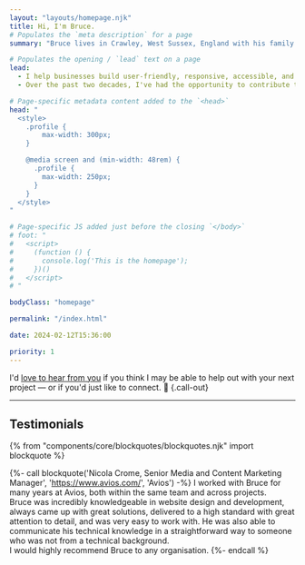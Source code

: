 ```yaml
---
layout: "layouts/homepage.njk"
title: Hi, I'm Bruce.
# Populates the `meta description` for a page
summary: "Bruce lives in Crawley, West Sussex, England with his family. He's a Frontend Web Developer and helps businesses build user-friendly, responsive, accessible, and resilient websites that stand the test of time."

# Populates the opening / `lead` text on a page
lead:
  - I help businesses build user-friendly, responsive, accessible, and resilient websites that stand the test of time.
  - Over the past two decades, I've had the opportunity to contribute to <a href="/projects">various projects</a> in industries like e-commerce, travel and tourism, hospitality, healthcare and medical, digital marketing, education, and charities.

# Page-specific metadata content added to the `<head>`
head: "
  <style>
    .profile {
        max-width: 300px;
    }

    @media screen and (min-width: 48rem) {
      .profile {
        max-width: 250px;
      }
    }
  </style>
"

# Page-specific JS added just before the closing `</body>`
# foot: "
#   <script>
#     (function () {
#       console.log('This is the homepage');
#     })()
#   </script>
# "

bodyClass: "homepage"

permalink: "/index.html"

date: 2024-02-12T15:36:00

priority: 1
---
```


I'd [love to hear from you](/contact) if you think I may be able to help out with your next project &mdash; or if you'd just like to connect. 👋 {.call-out}

---

<h2 class="visually-hidden">Testimonials</h2>

{% from "components/core/blockquotes/blockquotes.njk" import blockquote %}

{%- call blockquote('Nicola Crome, Senior Media and Content Marketing Manager', 'https://www.avios.com/', 'Avios') -%}
  I worked with Bruce for many years at Avios, both within the same team and across projects.<br>
  Bruce was incredibly knowledgeable in website design and development, always came up with great solutions, delivered to a high standard with great attention to detail, and was very easy to work with. He was also able to communicate his technical knowledge in a straightforward way to someone who was not from a technical background.<br>
  I would highly recommend Bruce to any organisation.
{%- endcall %}

